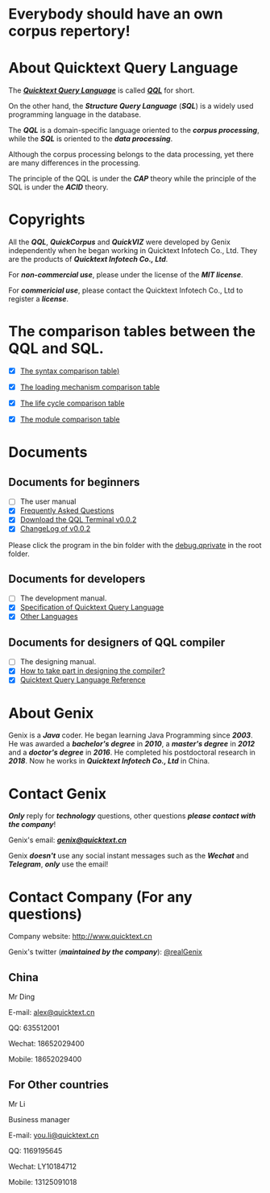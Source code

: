 # Everybody should have an own corpus repertory!

# About Quicktext Query Language

The [***Quicktext Query Language***](http://www.quicktext.org) is called [***QQL***](http://www.quicktext.org) for short. 

On the other hand, the ***Structure Query Language*** (***SQL***) is a widely used programming language in the database.

The ***QQL*** is a domain-specific language oriented to the ***corpus processing***, while the ***SQL*** is oriented to the ***data processing***.

Although the corpus processing belongs to the data processing, yet there are many differences in the processing.

The principle of the QQL is under the ***CAP*** theory while the principle of the SQL is under the ***ACID*** theory.

# Copyrights

All the ***QQL***, ***QuickCorpus*** and ***QuickVIZ*** were developed by Genix independently when he began working in Quicktext Infotech Co., Ltd. They are the products of ***Quicktext Infotech Co., Ltd***.

For ***non-commercial use***, please under the license of the ***MIT license***.

For ***commericial use***, please contact the Quicktext Infotech Co., Ltd to register a ***license***.

# The comparison tables between the QQL and SQL.
- [x] [The syntax comparison table)](book/features.md)
- [x] [The loading mechanism comparison table](book/tutorials.md)
- [x] [The life cycle comparison table](book/lifecycle.md)
- [x] [The module comparison table](book/modules.md])


# Documents
## Documents for beginners
- [ ] The user manual
- [x] [Frequently Asked Questions](faq.md)
- [x] [Download the QQL Terminal v0.0.2](https://github.com/quicktext/qql/releases)
- [x] [ChangeLog of v0.0.2](changelog.md)

Please click the program in the bin folder with the [debug.qprivate](http://www.quicktext.cn/debug.qprivate) in the root folder.

## Documents for developers
- [ ] The development manual.
- [x] [Specification of Quicktext Query Language](specification.md)
- [x] [Other Languages](otherlanguage.md)

## Documents for designers of QQL compiler
- [ ] The designing manual.
- [x] [How to take part in designing the compiler?](how.md)
- [x] [Quicktext Query Language Reference](references.md)

# About Genix

Genix is a ***Java*** coder. He began learning Java Programming since ***2003***. He was awarded a ***bachelor's degree*** in ***2010***, a ***master's degree*** in ***2012*** and a ***doctor's degree*** in ***2016***. He completed his postdoctoral research in ***2018***. Now he works in ***Quicktext Infotech Co., Ltd*** in China.

# Contact Genix

***Only*** reply for ***technology*** questions, other questions ***please contact with the company***!
 
Genix's email: ***genix@quicktext.cn***

Genix ***doesn't*** use any social instant messages such as the ***Wechat*** and ***Telegram***, ***only*** use the email!

# Contact Company (For any questions)

Company website: <http://www.quicktext.cn>

Genix's twitter (***maintained by the company***): [@realGenix](https://twitter.com/realGenix)

## **China**

Mr Ding 

E-mail: alex@quicktext.cn

QQ: 635512001

Wechat: 18652029400

Mobile: 18652029400

## **For Other countries**

Mr Li 

Business manager 

E-mail: you.li@quicktext.cn

QQ: 1169195645

Wechat: LY10184712

Mobile: 13125091018

